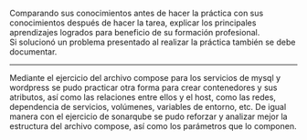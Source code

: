 Comparando sus conocimientos antes de hacer la práctica con sus conocimientos después de hacer la tarea, explicar los principales aprendizajes logrados para beneficio de su formación profesional.  
Si solucionó un problema presentado al realizar la práctica también se debe documentar.

***

Mediante el ejercicio del archivo compose para los servicios de mysql y wordpress se pudo practicar otra forma para crear contenedores y sus atributos, así como las relaciones entre ellos y el host, como las redes, dependencia de servicios, volúmenes, variables de entorno, etc. De igual manera con el ejercicio de sonarqube se pudo reforzar y analizar mejor la estructura del archivo compose, así como los parámetros que lo componen.
